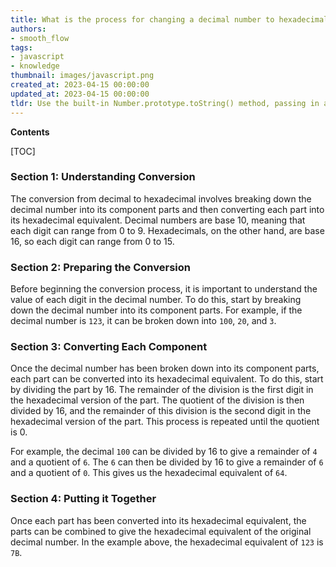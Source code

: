 ```yaml
---
title: What is the process for changing a decimal number to hexadecimal in javascript?
authors:
- smooth_flow
tags:
- javascript
- knowledge
thumbnail: images/javascript.png
created_at: 2023-04-15 00:00:00
updated_at: 2023-04-15 00:00:00
tldr: Use the built-in Number.prototype.toString() method, passing in a base of 16 to convert a decimal number to a hexadecimal string.
---
```


**Contents**

[TOC]

### Section 1: Understanding Conversion

The conversion from decimal to hexadecimal involves breaking down the decimal number into its component parts and then converting each part into its hexadecimal equivalent. Decimal numbers are base 10, meaning that each digit can range from 0 to 9. Hexadecimals, on the other hand, are base 16, so each digit can range from 0 to 15. 

### Section 2: Preparing the Conversion

Before beginning the conversion process, it is important to understand the value of each digit in the decimal number. To do this, start by breaking down the decimal number into its component parts. For example, if the decimal number is `123`, it can be broken down into `100`, `20`, and `3`. 

### Section 3: Converting Each Component

Once the decimal number has been broken down into its component parts, each part can be converted into its hexadecimal equivalent. To do this, start by dividing the part by 16. The remainder of the division is the first digit in the hexadecimal version of the part. The quotient of the division is then divided by 16, and the remainder of this division is the second digit in the hexadecimal version of the part. This process is repeated until the quotient is 0. 

For example, the decimal `100` can be divided by 16 to give a remainder of `4` and a quotient of `6`. The `6` can then be divided by 16 to give a remainder of `6` and a quotient of `0`. This gives us the hexadecimal equivalent of `64`. 

### Section 4: Putting it Together

Once each part has been converted into its hexadecimal equivalent, the parts can be combined to give the hexadecimal equivalent of the original decimal number. In the example above, the hexadecimal equivalent of `123` is `7B`.
